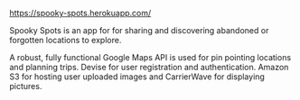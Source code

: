 https://spooky-spots.herokuapp.com/

Spooky Spots is an app for for sharing and discovering abandoned or forgotten locations to explore.  

A robust, fully functional Google Maps API is used for pin pointing locations and planning trips.  Devise for user registration and authentication.  Amazon S3 for hosting user uploaded images and CarrierWave for displaying pictures.
